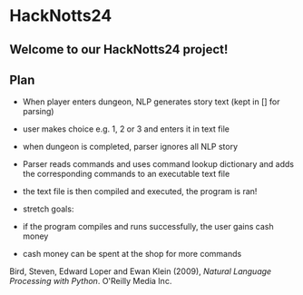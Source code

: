 # HackNotts24

## Welcome to our HackNotts24 project!



## Plan

- When player enters dungeon, NLP generates story text (kept in [] for parsing)
- user makes choice e.g. 1, 2 or 3 and enters it in text file
- when dungeon is completed, parser ignores all NLP story
- Parser reads commands and uses command lookup dictionary and adds the corresponding commands to an executable text file
- the text file is then compiled and executed, the program is ran!

- stretch goals:
- if the program compiles and runs successfully, the user gains cash money
- cash money can be spent at the shop for more commands


Bird, Steven, Edward Loper and Ewan Klein (2009), *Natural Language Processing with Python*. O'Reilly Media Inc.